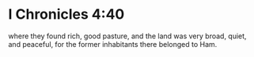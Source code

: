 # I Chronicles 4:40

where they found rich, good pasture, and the land was very broad, quiet, and peaceful, for the former inhabitants there belonged to Ham.
